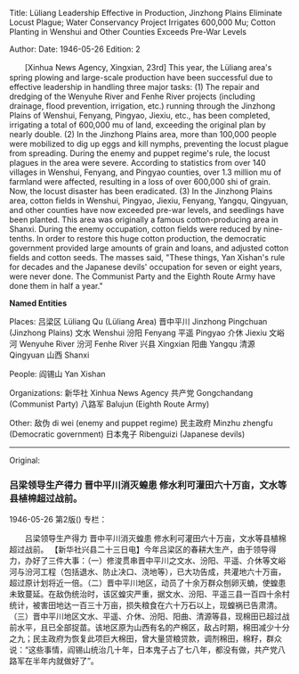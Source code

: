 Title: Lüliang Leadership Effective in Production, Jinzhong Plains Eliminate Locust Plague; Water Conservancy Project Irrigates 600,000 Mu; Cotton Planting in Wenshui and Other Counties Exceeds Pre-War Levels

Author:
Date: 1946-05-26
Edition: 2

　　[Xinhua News Agency, Xingxian, 23rd] This year, the Lüliang area's spring plowing and large-scale production have been successful due to effective leadership in handling three major tasks: (1) The repair and dredging of the Wenyuhe River and Fenhe River projects (including drainage, flood prevention, irrigation, etc.) running through the Jinzhong Plains of Wenshui, Fenyang, Pingyao, Jiexiu, etc., has been completed, irrigating a total of 600,000 mu of land, exceeding the original plan by nearly double. (2) In the Jinzhong Plains area, more than 100,000 people were mobilized to dig up eggs and kill nymphs, preventing the locust plague from spreading. During the enemy and puppet regime's rule, the locust plagues in the area were severe. According to statistics from over 140 villages in Wenshui, Fenyang, and Pingyao counties, over 1.3 million mu of farmland were affected, resulting in a loss of over 600,000 shi of grain. Now, the locust disaster has been eradicated. (3) In the Jinzhong Plains area, cotton fields in Wenshui, Pingyao, Jiexiu, Fenyang, Yangqu, Qingyuan, and other counties have now exceeded pre-war levels, and seedlings have been planted. This area was originally a famous cotton-producing area in Shanxi. During the enemy occupation, cotton fields were reduced by nine-tenths. In order to restore this huge cotton production, the democratic government provided large amounts of grain and loans, and adjusted cotton fields and cotton seeds. The masses said, "These things, Yan Xishan's rule for decades and the Japanese devils' occupation for seven or eight years, were never done. The Communist Party and the Eighth Route Army have done them in half a year."

**Named Entities**

Places:
吕梁区	Lüliang Qu (Lüliang Area)
晋中平川	Jinzhong Pingchuan (Jinzhong Plains)
文水	Wenshui
汾阳	Fenyang
平遥	Pingyao
介休	Jiexiu
文峪河	Wenyuhe River
汾河	Fenhe River
兴县	Xingxian
阳曲	Yangqu
清源	Qingyuan
山西	Shanxi

People:
阎锡山	Yan Xishan

Organizations:
新华社	Xinhua News Agency
共产党	Gongchandang (Communist Party)
八路军	Balujun (Eighth Route Army)

Other:
敌伪	di wei (enemy and puppet regime)
民主政府	Minzhu zhengfu (Democratic government)
日本鬼子	Ribenguizi (Japanese devils)



<hr /> 

Original: 


### 吕梁领导生产得力  晋中平川消灭蝗患  修水利可灌田六十万亩，文水等县植棉超过战前。

1946-05-26
第2版()
专栏：

　　吕梁领导生产得力
    晋中平川消灭蝗患
    修水利可灌田六十万亩，文水等县植棉超过战前。
    【新华社兴县二十三日电】今年吕梁区的春耕大生产，由于领导得力，办好了三件大事：（一）修浚贯串晋中平川之文水、汾阳、平遥、介休等文峪河与汾河工程（包括退水、防止决口、浇地等），已大功告成，共灌地六十万亩，超过原计划将近一倍。（二）晋中平川地区，动员了十余万群众刨卵灭蝻，使蝗患未致蔓延。在敌伪统治时，该区蝗灾严重，据文水、汾阳、平遥三县一百四十余村统计，被害田地达一百三十万亩，损失粮食在六十万石以上，现蝗祸已告肃清。（三）晋中平川地区文水、平遥、介休、汾阳、阳曲、清源等县，现棉田已超过战前水平，且已全部捉苗。该地区原为山西有名的产棉区，敌占时期，棉田减少十分之九；民主政府为恢复此项巨大棉田，曾大量贷粮贷款，调剂棉田，棉籽，群众说：“这些事情，阎锡山统治几十年，日本鬼子占了七八年，都没有做，共产党八路军在半年内就做好了”。
